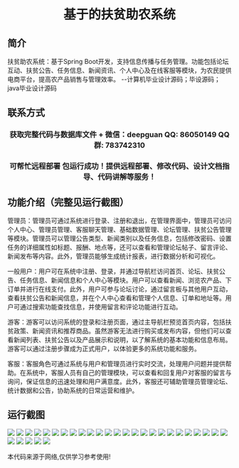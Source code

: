 <p><h1 align="center">基于的扶贫助农系统</h1></p>

## 简介
扶贫助农系统：基于Spring Boot开发，支持信息传播与任务管理。功能包括论坛互动、扶贫公告、任务信息、新闻资讯、个人中心及在线客服等模块，为农民提供电商平台，提高农产品销售与管理效率。    --计算机毕业设计源码；毕设源码；java毕业设计源码


## 联系方式
<p><h3 align="center">获取完整代码与数据库文件 + 微信：deepguan QQ: 86050149 QQ群: 783742310</h3></p>
<p><h3 align="center">可帮忙远程部署 包运行成功！提供远程部署、修改代码、设计文档指导、代码讲解等服务！</h3></p>

## 功能介绍（完整见运行截图）
管理员：管理员可通过系统进行登录、注册和退出，在管理界面中，管理员可访问个人中心、管理员管理、客服聊天管理、基础数据管理、论坛管理、扶贫公告管理等模块。管理员可以管理公告类型、新闻类别以及任务信息，包括修改密码、设置任务的详细属性如标题、报酬、地点等，还可以查看和管理论坛帖子、留言评论、新闻发布等内容。此外，管理员能够生成统计报表，进行数据分析和可视化。

一般用户：用户可在系统中注册、登录，并通过导航栏访问首页、论坛、扶贫公告、任务信息、新闻信息和个人中心等模块。用户可以查看新闻、浏览农产品、下订单并进行在线支付。此外，用户可参与论坛讨论，通过留言板与其他用户互动，查看扶贫公告和新闻信息，并在个人中心查看和管理个人信息、订单和地址等。用户可通过搜索功能查找信息，并使用留言和评论功能进行互动。

游客：游客可以访问系统的登录和注册页面，通过主导航栏预览首页内容，包括扶贫政策、新闻资讯和推荐商品。虽然游客无法进行购买或发布内容，但他们可以查看新闻列表、扶贫公告以及产品展示和说明，以了解系统的基本功能和信息布局。游客可以通过注册步骤成为正式用户，以体验更多的系统功能和服务。

客服：客服角色可通过系统与用户和管理员进行实时交流，处理用户问题并提供帮助。在系统中，客服人员有自己的管理模块，可以查看和回复用户对客服的留言与询问，保证信息的迅速处理和用户满意度。此外，客服还可辅助管理员管理论坛、统计数据和公告，协助系统的日常运营和维护。


## 运行截图
![](https://bs-1329754181.cos.ap-shanghai.myqcloud.com/spring/PovertyAlleviationSystem/img/001.jpg)
![](https://bs-1329754181.cos.ap-shanghai.myqcloud.com/spring/PovertyAlleviationSystem/img/002.jpg)
![](https://bs-1329754181.cos.ap-shanghai.myqcloud.com/spring/PovertyAlleviationSystem/img/003.jpg)
![](https://bs-1329754181.cos.ap-shanghai.myqcloud.com/spring/PovertyAlleviationSystem/img/004.jpg)
![](https://bs-1329754181.cos.ap-shanghai.myqcloud.com/spring/PovertyAlleviationSystem/img/005.jpg)
![](https://bs-1329754181.cos.ap-shanghai.myqcloud.com/spring/PovertyAlleviationSystem/img/006.jpg)
![](https://bs-1329754181.cos.ap-shanghai.myqcloud.com/spring/PovertyAlleviationSystem/img/007.jpg)
![](https://bs-1329754181.cos.ap-shanghai.myqcloud.com/spring/PovertyAlleviationSystem/img/008.jpg)
![](https://bs-1329754181.cos.ap-shanghai.myqcloud.com/spring/PovertyAlleviationSystem/img/009.jpg)
![](https://bs-1329754181.cos.ap-shanghai.myqcloud.com/spring/PovertyAlleviationSystem/img/010.jpg)
![](https://bs-1329754181.cos.ap-shanghai.myqcloud.com/spring/PovertyAlleviationSystem/img/011.jpg)
![](https://bs-1329754181.cos.ap-shanghai.myqcloud.com/spring/PovertyAlleviationSystem/img/012.jpg)
![](https://bs-1329754181.cos.ap-shanghai.myqcloud.com/spring/PovertyAlleviationSystem/img/013.jpg)
![](https://bs-1329754181.cos.ap-shanghai.myqcloud.com/spring/PovertyAlleviationSystem/img/014.jpg)
![](https://bs-1329754181.cos.ap-shanghai.myqcloud.com/spring/PovertyAlleviationSystem/img/015.jpg)
![](https://bs-1329754181.cos.ap-shanghai.myqcloud.com/spring/PovertyAlleviationSystem/img/016.jpg)
![](https://bs-1329754181.cos.ap-shanghai.myqcloud.com/spring/PovertyAlleviationSystem/img/017.jpg)
![](https://bs-1329754181.cos.ap-shanghai.myqcloud.com/spring/PovertyAlleviationSystem/img/018.jpg)
![](https://bs-1329754181.cos.ap-shanghai.myqcloud.com/spring/PovertyAlleviationSystem/img/019.jpg)
![](https://bs-1329754181.cos.ap-shanghai.myqcloud.com/spring/PovertyAlleviationSystem/img/020.jpg)
![](https://bs-1329754181.cos.ap-shanghai.myqcloud.com/spring/PovertyAlleviationSystem/img/021.jpg)
![](https://bs-1329754181.cos.ap-shanghai.myqcloud.com/spring/PovertyAlleviationSystem/img/022.jpg)
![](https://bs-1329754181.cos.ap-shanghai.myqcloud.com/spring/PovertyAlleviationSystem/img/023.jpg)
![](https://bs-1329754181.cos.ap-shanghai.myqcloud.com/spring/PovertyAlleviationSystem/img/024.jpg)
![](https://bs-1329754181.cos.ap-shanghai.myqcloud.com/spring/PovertyAlleviationSystem/img/025.jpg)
![](https://bs-1329754181.cos.ap-shanghai.myqcloud.com/spring/PovertyAlleviationSystem/img/026.jpg)
![](https://bs-1329754181.cos.ap-shanghai.myqcloud.com/spring/PovertyAlleviationSystem/img/027.jpg)
![](https://bs-1329754181.cos.ap-shanghai.myqcloud.com/spring/PovertyAlleviationSystem/img/028.jpg)
![](https://bs-1329754181.cos.ap-shanghai.myqcloud.com/spring/PovertyAlleviationSystem/img/029.jpg)
![](https://bs-1329754181.cos.ap-shanghai.myqcloud.com/spring/PovertyAlleviationSystem/img/030.jpg)

<p>本代码来源于网络,仅供学习参考使用!</p>
